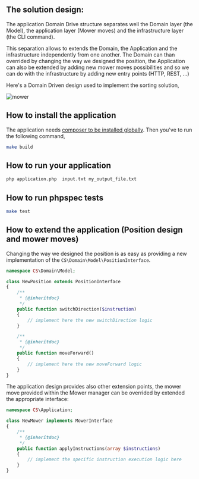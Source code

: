 ## The solution design:

The application Domain Drive structure separates well the Domain layer (the Model), the application layer (Mower moves) and the
infrastructure layer (the CLI command).

This separation allows to extends the Domain, the Application and the infrastructure independently from one another. The Domain
can than overrided by changing the way we designed the position, the Application can also be extended
by adding new mower moves possibilities and so we can do with the infrastructure by adding new entry points (HTTP, REST, ...)

Here's a Domain Driven design used to implement the sorting solution,

![mower](https://user-images.githubusercontent.com/1450211/37204167-40ced410-2390-11e8-9034-42c45afeaea0.jpg)


## How to install the application

The application needs [composer to be installed globally](https://getcomposer.org/doc/00-intro.md#globally). Then you've to run the following command,

```sh
make build
```


## How to run your application

```sh
php application.php  input.txt my_output_file.txt
```

## How to run phpspec tests

```sh
make test
```

## How to extend the application (Position design and mower moves)

Changing the way we designed the position is as easy as providing a new implementation of the `CS\Domain\Model\PositionInterface`.

```php
namespace CS\Domain\Model;

class NewPosition extends PositionInterface
{
    /**
     * {@inheritdoc}
     */
    public function switchDirection($instruction)
    {
        // implement here the new switchDirection logic
    }

    /**
     * {@inheritdoc}
     */
    public function moveForward()
    {
        // implement here the new moveForward logic
    }
}
```

The application design provides also other extension points, the mower move provided within the Mower manager can be overrided by extended the appropriate interface:

```php
namespace CS\Application;

class NewMower implements MowerInterface
{
    /**
     * {@inheritdoc}
     */
    public function applyInstructions(array $instructions)
    {
        // implement the specific instruction execution logic here
    }
}
```
